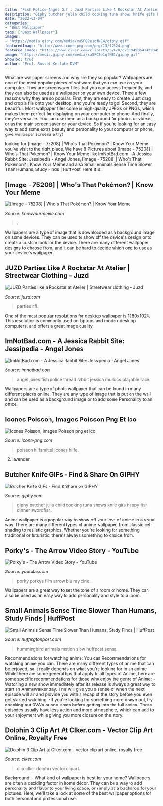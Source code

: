 ```yaml
---
title: "Fish Police Angel Gif : Juzd Parties Like A Rockstar At Atelier"
description: "Giphy butcher julia child cooking tuna shows knife gifs happy fish dinner swordfish"
date: "2022-03-04"
categories:
- "Best Wallpaper"
tags: ["Best Wallpaper"]
images:
- "https://media.giphy.com/media/xaSFQ2e1qfNE4/giphy.gif"
featuredImage: "http://www.icone-png.com/png/13/12624.png"
featured_image: "https://www.clker.com/cliparts/5/4/0/d/1194985474293452798dolphin_enrique_meza_c_02.svg.hi.png"
image: "https://media.giphy.com/media/xaSFQ2e1qfNE4/giphy.gif"
ShowToc: true
author: "Prof. Russel Kerluke DVM"
---
```



What are wallpaper screens and why are they so popular?
Wallpapers are one of the most popular pieces of software that you can use on your computer. They are screensaver files that you can access frequently, and they can also be used as a wallpaper on your own device. There a few reasons why they are so popular. First, they are easy to create. Just drag and drop a file onto your desktop, and you're ready to go! Second, they are beautiful. Most wallpaper files come in high-quality JPEGs or PNGs, which makes them perfect for displaying on your computer or phone. And finally, they're versatile. You can use them as a background for photos or videos, or as the main screen saver on your device. So if you're looking for an easy way to add some extra beauty and personality to your computer or phone, give wallpaper screens a try!

	

		
looking for [Image - 75208] | Who&#039;s That Pokémon? | Know Your Meme you've visit to the right place. We have 8 Pictures about [Image - 75208] | Who&#039;s That Pokémon? | Know Your Meme like ImNotBad.com - A Jessica Rabbit Site: Jessipedia - Angel Jones, [Image - 75208] | Who&#039;s That Pokémon? | Know Your Meme and also Small Animals Sense Time Slower Than Humans, Study Finds | HuffPost. Here it is:
		
    
## [Image - 75208] | Who&#039;s That Pokémon? | Know Your Meme

<img loading=lazy src="http://i0.kym-cdn.com/photos/images/newsfeed/000/075/208/Pokemon-Rage.gif" onerror="this.onerror=null;this.src='https://tse1.mm.bing.net/th?id=OIP.cDPR1_ZAim1dCJpTGp25GQAAAA&amp;pid=15.1';" alt="[Image - 75208] | Who&#039;s That Pokémon? | Know Your Meme">

_Source: knowyourmeme.com_

>. 

	

Wallpapers are a type of image that is downloaded as a background image on some devices. They can be used to show off the device's design or to create a custom look for the device. There are many different wallpaper designs to choose from, and it can be hard to decide which one to use as your device's wallpaper.

    
## JUZD Parties Like A Rockstar At Atelier | Streetwear Clothing – Juzd

<img loading=lazy src="http://1.bp.blogspot.com/_O96JA2G5zFY/So9CdJkDfqI/AAAAAAAAAt0/52TEQjxObMA/s400/DSC_0472.jpg" onerror="this.onerror=null;this.src='https://tse4.mm.bing.net/th?id=OIP.XACjDxY81tOPO-WYu4Za0gAAAA&amp;pid=15.1';" alt="JUZD Parties like a Rockstar at Atelier | Streetwear clothing – Juzd">

_Source: juzd.com_

>parties nfl. 

	

One of the most popular resolutions for desktop wallpaper is 1280x1024. This resolution is commonly used on laptops and moderndesktop computers, and offers a great image quality.

    
## ImNotBad.com - A Jessica Rabbit Site: Jessipedia - Angel Jones

<img loading=lazy src="http://3.bp.blogspot.com/_g8EvXQj0jLg/TNsgY76CSsI/AAAAAAAABv8/HAlLNQKRejM/s1600/AngelFishPolice.jpg" onerror="this.onerror=null;this.src='https://tse4.mm.bing.net/th?id=OIP.nLnTWehbMAGYZSjRG2gF-QHaKJ&amp;pid=15.1';" alt="ImNotBad.com - A Jessica Rabbit Site: Jessipedia - Angel Jones">

_Source: imnotbad.com_

>angel jones fish police thread rabbit jessica murlocs playable race. 

	



Wallpapers are a type of photo wallpaper that can be found in many different places online. They are any type of image that is put on the wall and can be used as a background image or to add some Personality to an office.

    
## Icones Poisson, Images Poisson Png Et Ico

<img loading=lazy src="http://www.icone-png.com/png/13/12624.png" onerror="this.onerror=null;this.src='https://tse3.mm.bing.net/th?id=OIP.kGvgcW47wlxPdNXbNZBo6gHaHa&amp;pid=15.1';" alt="Icones Poisson, images Poisson png et ico">

_Source: icone-png.com_

>poisson hilfsmittel icones hilfe. 

	

2. lavender 

    
## Butcher Knife GIFs - Find &amp; Share On GIPHY

<img loading=lazy src="https://media.giphy.com/media/xaSFQ2e1qfNE4/giphy.gif" onerror="this.onerror=null;this.src='https://tse1.mm.bing.net/th?id=OIP.U3-fv7B4dmGCkOqGhl4iFgAAAA&amp;pid=15.1';" alt="Butcher Knife GIFs - Find &amp; Share on GIPHY">

_Source: giphy.com_

>giphy butcher julia child cooking tuna shows knife gifs happy fish dinner swordfish. 

	

Anime wallpaper is a popular way to show off your love of anime in a visual way. There are many different types of anime wallpaper, from classic cel-shading to realistic graphics. Whether you're looking for something traditional or futuristic, there's always something to choice from.

    
## Porky&#039;s - The Arrow Video Story - YouTube

<img loading=lazy src="http://i1.ytimg.com/vi/IcHCqjhCC70/maxresdefault.jpg" onerror="this.onerror=null;this.src='https://tse2.mm.bing.net/th?id=OIP.QUvGdQb9nX2hIZe_9GeC5wHaEK&amp;pid=15.1';" alt="Porky&#039;s - The Arrow Video Story - YouTube">

_Source: youtube.com_

>porky porkys film arrow blu ray cine. 

	

Wallpapers are a great way to set the tone of a room or home. They can also be used as an easy way to add personality and style to a room.

    
## Small Animals Sense Time Slower Than Humans, Study Finds | HuffPost

<img loading=lazy src="http://i.huffpost.com/gen/1373711/images/o-HUMMINGBIRD-facebook.jpg" onerror="this.onerror=null;this.src='https://tse3.mm.bing.net/th?id=OIP.-X3D1yTLyEuFqVA3rDHCMwHaDt&amp;pid=15.1';" alt="Small Animals Sense Time Slower Than Humans, Study Finds | HuffPost">

_Source: huffingtonpost.com_

>hummingbird animals motion slow huffpost sense. 

	

Recommendations for watching anime: You can
Recommendations for watching anime you can. There are many different types of anime that can be enjoyed, so it really depends on what you're looking for in an anime. While there are some general tips that apply to all types of Anime, here are some specific recommendations for those who enjoy the genre of Anime: 
-Watching a new show immediately after its release is always a great way to start an AnimeWalker day. This will give you a sense of when the next episode will air and provide you with a recap of the story before you even get started watching. 
-If you're looking for something more drawn out, try checking out OVA's or one-shots before getting into the full series. These episodes usually have less action and more atmosphere, which can add to your enjoyment while giving you more closure on the story.

    
## Dolphin 3 Clip Art At Clker.com - Vector Clip Art Online, Royalty Free

<img loading=lazy src="https://www.clker.com/cliparts/5/4/0/d/1194985474293452798dolphin_enrique_meza_c_02.svg.hi.png" onerror="this.onerror=null;this.src='https://tse1.mm.bing.net/th?id=OIP.cTiCHH_ge3UAo6YPG6TXSwHaEw&amp;pid=15.1';" alt="Dolphin 3 Clip Art at Clker.com - vector clip art online, royalty free">

_Source: clker.com_

>clip clker dolphin vector clipart. 

	

Background: - What kind of wallpaper is best for your home?
Wallpapers are often a deciding factor in home décor. They can be a way to add personality and flavor to your living space, or simply as a backdrop for your pictures. Here, we'll take a look at some of the best wallpaper options for both personal and professional use.

